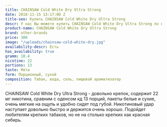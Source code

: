 ```yaml
---
title: CHAINSAW Cold White Dry Ultra Strong
date: 2018-11-15 13:17:00 Z
title-seo: Купить CHAINSAW Cold White Dry Ultra Strong
descr: У нас Вы можете купить CHAINSAW Cold White Dry Ultra Strong по низкой цене
product-name: CHAINSAW Cold White Dry Ultra Strong
brand: other-brands
price: 300
image: "/uploads/chainsaw-cold-white-dry.jpg"
availability-descr: Есть
has_availability: true
gramm: 10.4
nicotine: 22
portions: 13
taste: Мята
form: Порционный, сухой
composition: Табак, вода, соль, пищевой ароматизатор
---
```


CHAINSAW Cold White Dry Ultra Strong - довольно крепок, содержит 22 мг никотина, сравним с оденсом кд 13 порций, пакеты белые и сухие, очень мягкие на ощупь и удобно сидят под губой. Никотиновый удар наступает довольно быстро и держится очень хорошо. Подойдет любителям крепких табаков, но не на столько крепких как красная сибирь.